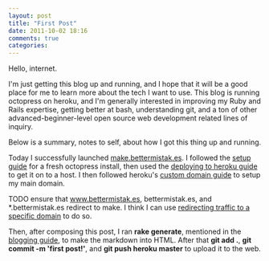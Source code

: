 ```yaml
---
layout: post
title: "First Post"
date: 2011-10-02 18:16
comments: true
categories: 
---
```


Hello, internet. 

I'm just getting this blog up and running, and I hope that it will be a good place for me to learn more about the tech I want to use. This blog is running octopress on heroku, and I'm generally interested in improving my Ruby and Rails expertise, getting better at bash, understanding git, and a ton of other advanced-beginner-level open source web development related lines of inquiry. 

Below is a summary, notes to self, about how I got this thing up and running.

Today I successfully launched [make.bettermistak.es][1]. I followed the [setup guide][2] for a fresh octopress install, then used the [deploying to heroku guide][3] to get it on to a host. I then followed heroku's [custom domain guide][4] to setup my main domain.

TODO ensure that www.bettermistak.es, bettermistak.es, and *.bettermistak.es redirect to make. I think I can use [redirecting traffic to a specific domain][5] to do so.

Then, after composing this post, I ran **rake generate**, mentioned in the [blogging guide][6], to make the markdown into HTML. After that **git add .**, **git commit -m 'first post!'**, and **git push heroku master** to upload it to the web.

[1]:	http://make.bettermistak.es
[2]:	http://octopress.org/docs/setup/
[3]:	http://octopress.org/docs/deploying/heroku/
[4]:	http://devcenter.heroku.com/articles/custom-domains
[5]:	http://devcenter.heroku.com/articles/custom-domains#redirecting_traffic_to_a_specific_domain
[6]:	http://octopress.org/docs/blogging/